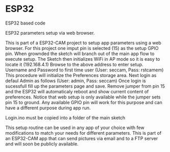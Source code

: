 # ESP32
ESP32 based code

ESP32 parameters setup via web browser.

This is part of a ESP32-CAM project to setup app parameters using a web browser.
For this project one imput pin is selected (15) as the setup GPIO pin.
When grownded the sketch will branch out of the main app flow to execute setup.
The Sketch then initializes WiFi in AP mode so it is easy to locate it (192.168.4.1)
Browse to the above address to enter setup.
Username and Password to first time user (User: seccam, Pass: rstcamem)
This procedure will initialize the Preferences storage area.
Next login as defaul Admin as follows (User: admin, Pass: seccam)
Once login is sucessfull fill up the parameters page and save.
Remove jumper from pin 15 and the ESP32 will automaticaly reboot and show current content of preferences.
Notice that web setup is only available while the jumper sets pin 15 to ground.
Any available GPIO pin will work for this purpose and can have a different purpose during app run.

Login.ino must be copied into a folder of the main sketch

This setup routine can be used in any app of your choice with few modifications to match your needs for different parameters.
This is part of an ESP32-CAM app that can send pictures via email and to a FTP server and will soon be publicly available.
